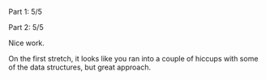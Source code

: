 Part 1: 5/5

Part 2: 5/5

Nice work.

On the first stretch, it looks like you ran into a couple of hiccups with some of the data structures, but great approach.